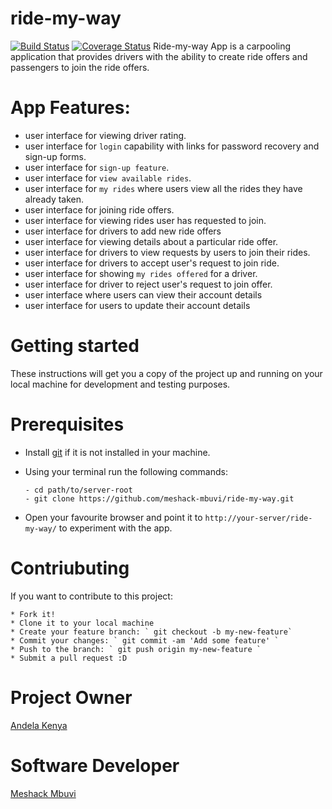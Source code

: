 # ride-my-way
[![Build Status](https://travis-ci.org/meshack-mbuvi/ride-my-way.svg?branch=master)](https://travis-ci.org/meshack-mbuvi/ride-my-way) [![Coverage Status](https://coveralls.io/repos/github/meshack-mbuvi/ride-my-way/badge.svg?branch=master)](https://coveralls.io/github/meshack-mbuvi/ride-my-way?branch=master)
Ride-my-way App is a carpooling application that provides drivers with the ability to create ride offers and passengers to join the ride offers.

# App Features:
* user interface for viewing driver rating.
* user interface for `login` capability with links for password recovery and sign-up forms.
* user interface for `sign-up feature`.
* user interface for `view available rides`.
* user interface for `my rides` where users view all the rides they have already taken.
* user interface for joining ride offers.
* user interface for viewing rides user has requested to join.
* user interface for drivers to add new ride offers
* user interface for viewing details about a particular ride offer.
* user interface for drivers to view requests by users to join their rides.
* user interface for drivers to accept user's request to join ride.
* user interface for showing `my rides offered` for a driver.
* user interface for driver to reject user's request to join offer.
* user interface where users can view their account details
* user interface for users to update their account details

# Getting started
These instructions will get you a copy of the project up and running on your local machine for development and testing purposes.

# Prerequisites
* Install [git](https://gist.github.com/derhuerst/1b15ff4652a867391f03) if it is not installed in your machine.
* Using your terminal run the following commands:
    ```
    - cd path/to/server-root
    - git clone https://github.com/meshack-mbuvi/ride-my-way.git
    ```

* Open your favourite browser and point it to ` http://your-server/ride-my-way/ ` to experiment with the app.

# Contriubuting
If you want to contribute to this project:

    * Fork it!
    * Clone it to your local machine
    * Create your feature branch: ` git checkout -b my-new-feature`
    * Commit your changes: ` git commit -am 'Add some feature' `
    * Push to the branch: ` git push origin my-new-feature `
    * Submit a pull request :D

# Project Owner
   [Andela Kenya](https://www.andela.com/about-us/)

# Software Developer
   [Meshack Mbuvi](https://www.github.com/meshack-mbuvi)



